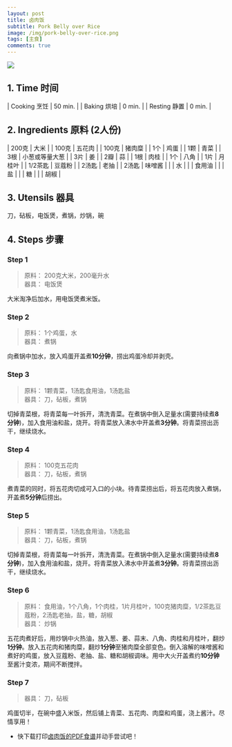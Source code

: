 ```yaml
---
layout: post
title: 卤肉饭
subtitle: Pork Belly over Rice
image: /img/pork-belly-over-rice.png
tags: [主食]
comments: true
---
```


![](https://uraplutonium.github.io/open-recipe/img/pork-belly-over-rice.png)

## 1. Time 时间

| Cooking 烹饪 | 50 min. |
| Baking 烘培  | 0 min.  |
| Resting 静置 | 0 min. |

## 2. Ingredients 原料 (2人份)

| 200克   | 大米           |
| 100克   | 五花肉         |
| 100克   | 猪肉糜         |
| 1个     | 鸡蛋           |
| 1颗     | 青菜           |
| 3根     | 小葱或等量大葱 |
| 3片     | 姜             |
| 2瓣     | 蒜             |
| 1根     | 肉桂           |
| 1个     | 八角           |
| 1片     | 月桂叶         |
| 1/2茶匙 | 豆蔻粉         |
| 2汤匙   | 老抽           |
| 2汤匙   | 味噌酱         |
|         | 水             |
|         | 食用油         |
|         | 盐             |
|         | 糖             |
|         | 胡椒           |

## 3. Utensils 器具

刀，砧板，电饭煲，煮锅，炒锅，碗

## 4. Steps 步骤

### Step 1
> 原料： 200克大米，200毫升水  
> 器具： 电饭煲

大米淘净后加水，用电饭煲煮米饭。

### Step 2
> 原料： 1个鸡蛋，水  
> 器具： 煮锅

向煮锅中加水，放入鸡蛋开盖煮**10分钟**，捞出鸡蛋冷却并剥壳。

### Step 3
> 原料： 1颗青菜，1汤匙食用油，1汤匙盐  
> 器具： 刀，砧板，煮锅

切掉青菜根，将青菜每一叶拆开，清洗青菜。在煮锅中倒入足量水(需要持续煮**8分钟**)，加入食用油和盐，烧开。将青菜放入沸水中开盖煮**3分钟**。将青菜捞出沥干，继续烧水。

### Step 4
> 原料： 100克五花肉  
> 器具： 刀，砧板，煮锅

煮青菜的同时，将五花肉切成可入口的小块。待青菜捞出后，将五花肉放入煮锅，开盖煮**5分钟**后捞出。

### Step 5
> 原料： 1颗青菜，1汤匙食用油，1汤匙盐  
> 器具： 刀，砧板，煮锅

切掉青菜根，将青菜每一叶拆开，清洗青菜。在煮锅中倒入足量水(需要持续煮**8分钟**)，加入食用油和盐，烧开。将青菜放入沸水中开盖煮**3分钟**。将青菜捞出沥干，继续烧水。

### Step 6
> 原料： 食用油，1个八角，1个肉桂，1片月桂叶，100克猪肉糜，1/2茶匙豆蔻粉，2汤匙老抽，盐，糖，胡椒  
> 器具： 炒锅

五花肉煮好后，用炒锅中火热油，放入葱、姜、蒜末、八角、肉桂和月桂叶，翻炒**1分钟**。放入五花肉和猪肉糜，翻炒**1分钟**至猪肉糜全部变色。倒入溶解的味噌酱和煮好的鸡蛋，放入豆蔻粉、老抽、盐、糖和胡椒调味。用中大火开盖煮约**10分钟**至酱汁变浓，期间不断搅拌。

### Step 7
> 器具： 刀，砧板

鸡蛋切半，在碗中盛入米饭，然后铺上青菜、五花肉、肉糜和鸡蛋，浇上酱汁。尽情享用！

- 快下载打印[卤肉饭的PDF食谱](https://uraplutonium.github.io/open-recipe/pdf/Pork.Belly.over.Rice.卤肉饭.pdf)并动手尝试吧！
